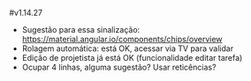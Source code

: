 #v1.14.27

- Sugestão para essa sinalização: https://material.angular.io/components/chips/overview
- Rolagem automática: está OK, acessar via TV para validar
- Edição de projetista já está OK (funcionalidade editar tarefa)
- Ocupar 4 linhas, alguma sugestão? Usar reticências?

